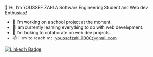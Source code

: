 

👋 Hi, I’m YOUSSEF ZAHI
A Software Engineering Student and  Web dev Enthusiast!

- 🔭 I'm working on a school project at the moment.
- 🌱I am currently learning everything to do with web development.
- 👯 I’m looking to collaborate on web dev projects.
- 📫 How to reach me: youssefzahi.0000@gmail.com
<div id="badges">
  <a href="https://www.linkedin.com/in/youssef-zahi/">
    <img src="https://img.shields.io/badge/LinkedIn-blue?style=for-the-badge&logo=linkedin&logoColor=white" alt="LinkedIn Badge"/>
  </a>
</div>
      
<!-- <img height="180em" src="https://github-readme-stats.vercel.app/api?username=youzh00&show_icons=true&hide_border=true&&count_private=true&include_all_commits=true" />
 -->

